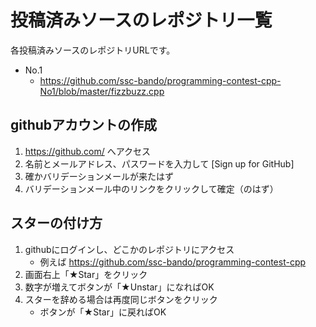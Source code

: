 
# 投稿済みソースのレポジトリ一覧

各投稿済みソースのレポジトリURLです。

* No.1
   * https://github.com/ssc-bando/programming-contest-cpp-No1/blob/master/fizzbuzz.cpp


## githubアカウントの作成

1. https://github.com/ へアクセス
1. 名前とメールアドレス、パスワードを入力して [Sign up for GitHub]
1. 確かバリデーションメールが来たはず
1. バリデーションメール中のリンクをクリックして確定（のはず）


## スターの付け方

1. githubにログインし、どこかのレポジトリにアクセス
   * 例えば https://github.com/ssc-bando/programming-contest-cpp
1. 画面右上「★Star」をクリック
1. 数字が増えてボタンが「★Unstar」になればOK
1. スターを辞める場合は再度同じボタンをクリック
   * ボタンが「★Star」に戻ればOK


